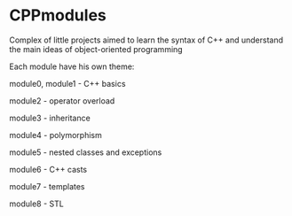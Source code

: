 # CPPmodules

Complex of little projects aimed to learn the syntax of C++ and understand the main ideas of object-oriented programming

Each module have his own theme:

module0, module1 - C++ basics

module2 - operator overload

module3 - inheritance

module4 - polymorphism 

module5 - nested classes and exceptions

module6 - C++ casts

module7 - templates

module8 - STL
